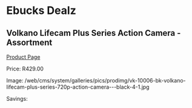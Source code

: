 
# Ebucks Dealz
## Volkano Lifecam Plus Series Action Camera - Assortment
[Product Page](https://www.ebucks.com/web/shop/productSelected.do?prodId=1049161102&catId=1158500560)

Price: R429.00

Image: /web/cms/system/galleries/pics/prodimg/vk-10006-bk-volkano-lifecam-plus-series-720p-action-camera---black-4-1.jpg

Savings: 


	
